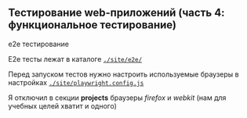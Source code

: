 ## Тестирование web-приложений (часть 4: функциональное тестирование)

e2e тестирование

E2e тесты лежат в каталоге [`./site/e2e/`](./site/e2e/)

Перед запуском тестов нужно настроить используемые браузеры в настройках [`./site/playwright.config.js`](./site/playwright.config.js)

Я отключил в секции **projects** браузеры _firefox_ и _webkit_ (нам для учебных целей хватит и одного)
